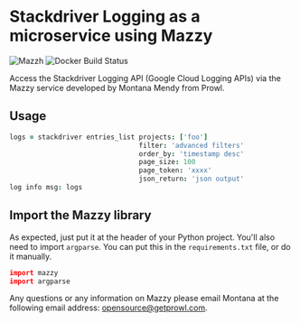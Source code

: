 # Stackdriver Logging as a microservice using Mazzy
![Mazzh](https://img.shields.io/badge/mazzy-compiled-orange.svg)
![Docker Build Status](https://img.shields.io/badge/Dockerfile-automated-blue.svg)

Access the Stackdriver Logging API (Google Cloud Logging APIs) via the Mazzy service developed by Montana Mendy from Prowl.

## Usage
```coffee
logs = stackdriver entries_list projects: ['foo'] 
                                filter: 'advanced filters'
                                order_by: 'timestamp desc'
                                page_size: 100
                                page_token: 'xxxx'
                                json_return: 'json output'
log info msg: logs
```
## Import the Mazzy library

As expected, just put it at the header of your Python project. You'll also need to import ```argparse```. You can put this in the ```requirements.txt``` file, or do it manually.

```coffee
import mazzy
import argparse
```

Any questions or any information on Mazzy please email Montana at the following email address: opensource@getprowl.com.
